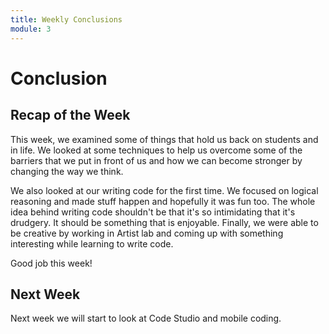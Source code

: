 ```yaml
---
title: Weekly Conclusions
module: 3
---
```


# Conclusion

## Recap of the Week
This week, we examined some of things that hold us back on students and in life.  We looked at some techniques to help us overcome some of the barriers that we put in front of us and how we can become stronger by changing the way we think.

We also looked at our writing code for the first time.  We focused on logical reasoning and made stuff happen and hopefully it was fun too.  The whole idea behind writing code shouldn't be that it's so intimidating that it's drudgery.  It should be something that is enjoyable.  Finally, we were able to be creative by working in Artist lab and coming up with something interesting while learning to write code. 

Good job this week!

## Next Week
Next week we will start to look at Code Studio and mobile coding.
